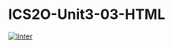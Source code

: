 # ICS2O-Unit3-03-HTML
[![linter](https://github.com/Rewa718/ICS20-Unit3-03-HTML/workflows/linter/badge.svg)](https://github.com/marketplace/actions/super-linter)  
